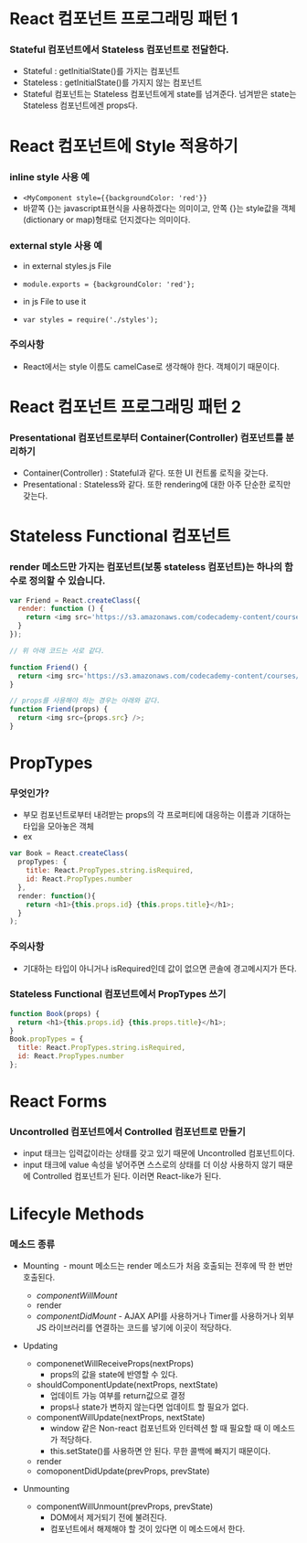 # React 컴포넌트 프로그래밍 패턴 1
### Stateful 컴포넌트에서 Stateless 컴포넌트로 전달한다.
- Stateful : getInitialState()를 가지는 컴포넌트
- Stateless : getInitialState()를 가지지 않는 컴포넌트
- Stateful 컴포넌트는 Stateless 컴포넌트에게 state를 넘겨준다. 넘겨받은 state는 Stateless 컴포넌트에겐 props다.

# React 컴포넌트에 Style 적용하기
### inline style 사용 예
- ```<MyComponent style={{backgroundColor: 'red'}}```
- 바깥쪽 {}는 javascript표현식을 사용하겠다는 의미이고, 안쪽 {}는 style값을 객체(dictionary or map)형태로 던지겠다는 의미이다.

### external style 사용 예
- in external styles.js File
- ```module.exports = {backgroundColor: 'red'};```

- in js File to use it
- ```var styles = require('./styles');```

### 주의사항
- React에서는 style 이름도 camelCase로 생각해야 한다. 객체이기 때문이다.

# React 컴포넌트 프로그래밍 패턴 2
### Presentational 컴포넌트로부터 Container(Controller) 컴포넌트를 분리하기
- Container(Controller) : Stateful과 같다. 또한 UI 컨트롤 로직을 갖는다.
- Presentational : Stateless와 같다. 또한 rendering에 대한 아주 단순한 로직만 갖는다.

# Stateless Functional 컴포넌트
### render 메소드만 가지는 컴포넌트(보통 stateless 컴포넌트)는 하나의 함수로 정의할 수 있습니다.
```javascript
var Friend = React.createClass({
  render: function () {
    return <img src='https://s3.amazonaws.com/codecademy-content/courses/React/react_photo-octopus.jpg' />;
  }
});

// 위 아래 코드는 서로 같다.

function Friend() {
  return <img src='https://s3.amazonaws.com/codecademy-content/courses/React/react_photo-octopus.jpg' />;
}

// props를 사용해야 하는 경우는 아래와 같다.
function Friend(props) {
  return <img src={props.src} />;
}
```

# PropTypes
### 무엇인가?
- 부모 컴포넌트로부터 내려받는 props의 각 프로퍼티에 대응하는 이름과 기대하는 타입을 모아놓은 객체
- ex
```javascript
var Book = React.createClass(
  propTypes: {
    title: React.PropTypes.string.isRequired,
    id: React.PropTypes.number
  },
  render: function(){
    return <h1>{this.props.id} {this.props.title}</h1>;
  }
);
```
### 주의사항
- 기대하는 타입이 아니거나 isRequired인데 값이 없으면 콘솔에 경고메시지가 뜬다.

### Stateless Functional 컴포넌트에서 PropTypes 쓰기
```javascript
function Book(props) {
  return <h1>{this.props.id} {this.props.title}</h1>;
}
Book.propTypes = {
  title: React.PropTypes.string.isRequired,
  id: React.PropTypes.number
};
```

# React Forms
### Uncontrolled 컴포넌트에서 Controlled 컴포넌트로 만들기
- input 태크는 입력값이라는 상태를 갖고 있기 때문에 Uncontrolled 컴포넌트이다.
- input 태크에 value 속성을 넣어주면 스스로의 상태를 더 이상 사용하지 않기 때문에 Controlled 컴포넌트가 된다. 이러면 React-like가 된다.

# Lifecyle Methods
### 메소드 종류 
- Mounting
  - mount 메소드는 render 메소드가 처음 호출되는 전후에 딱 한 번만 호출된다.
  - *componentWillMount*
  - render
  - *componentDidMount*
		- AJAX API를 사용하거나 Timer를 사용하거나 외부 JS 라이브러리를 연결하는 코드를 넣기에 이곳이 적당하다.

- Updating
	- componenetWillReceiveProps(nextProps)
		- props의 값을 state에 반영할 수 있다. 
	- shouldComponentUpdate(nextProps, nextState)
		- 업데이트 가능 여부를 return값으로 결정
		- props나 state가 변하지 않는다면 업데이트 할 필요가 없다.
	- componentWillUpdate(nextProps, nextState)
		- window 같은 Non-react 컴포넌트와 인터렉션 할 때 필요할 때 이 메소드가 적당하다.
		- this.setState()를 사용하면 안 된다. 무한 콜백에 빠지기 때문이다.
	- render
	- comoponentDidUpdate(prevProps, prevState)
	
- Unmounting
	- componentWillUnmount(prevProps, prevState)
		- DOM에서 제거되기 전에 불려진다.
		- 컴포넌트에서 해제해야 할 것이 있다면 이 메소드에서 한다.
